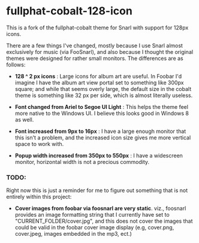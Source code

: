 fullphat-cobalt-128-icon
========================
This is a fork of the fullphat-cobalt theme for Snarl with support for 128px icons.

There are a few things I've changed, mostly because I use Snarl almost exclusively for music (via FooSnarl), and also because I thought the original themes were designed for rather small monitors. The differences are as follows:

- __128 ^ 2 px icons__ : Large icons for album art are useful. In Foobar I'd imagine I have the album art view portal set to something like 300px square; and while that seems overly large, the default size in the cobalt theme is something like 32 px per side, which is almost literally useless.

- __Font changed from Ariel to Segoe UI Light__ : This helps the theme feel more native to the Windows UI. I believe this looks good in Windows 8 as well.

- __Font increased from 9px to 16px__ : I have a large enough monitor that this isn't a problem, and the increased icon size gives me more vertical space to work with.

- __Popup width increased from 350px to 550px__ : I have a widescreen monitor, horizontal width is not a precious commodity.


### TODO: ###

Right now this is just a reminder for me to figure out something that is not entirely within this project:

- __Cover images from foobar via foosnarl are very static__. viz., foosnarl provides an image formatting string that I currently have set to "CURRENT_FOLDER/cover.jpg", and this does not cover the images that could be valid in the foobar cover image display (e.g, cover.png, cover.jpeg, images embedded in the mp3, ect.)
